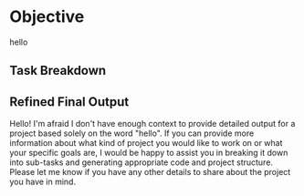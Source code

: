 # Objective

hello

## Task Breakdown

## Refined Final Output

Hello! I'm afraid I don't have enough context to provide detailed output for a project based solely on the word "hello". If you can provide more information about what kind of project you would like to work on or what your specific goals are, I would be happy to assist you in breaking it down into sub-tasks and generating appropriate code and project structure. Please let me know if you have any other details to share about the project you have in mind.